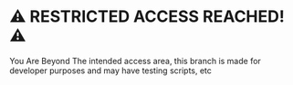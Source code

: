 #  ⚠ RESTRICTED ACCESS REACHED! ⚠

You Are Beyond The intended access area, this branch is made for developer purposes and may have testing scripts, etc
